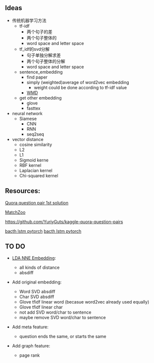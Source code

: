 ## Ideas
* 传统机器学习方法
    - tf-idf 
        - 两个句子的差
        - 两个句子整体的
        - word space and letter space
    - tf_idf的svd分解
        - 句子单独分解求差
        - 两个句子整体的分解
        - word space and letter space
    - sentence_embedding
        - find paper
        - simply (weighted)average of word2vec embedding
            - weight could be done according to tf-idf value 
        - [WMD](https://towardsdatascience.com/sentence-embedding-3053db22ea77)
    - get other embedding 
        - glove
        - fasttex
* neural network
    - Siamese
        - CNN
        - RNN
        - seq2seq 
* vector distance
    - cosine similarity
    - L2
    - L1 
    - Sigmoid kerne
    - RBF kernel
    - Laplacian kernel
    - Chi-squared kernel
## Resources:
[Quora question pair 1st solution](https://www.kaggle.com/c/quora-question-pairs/discussion/34355)

[MatchZoo](https://github.com/faneshion/MatchZoo)

    
https://github.com/YuriyGuts/kaggle-quora-question-pairs

[bacth lstm pytorch](https://gist.github.com/Tushar-N/dfca335e370a2bc3bc79876e6270099e)
[bacth lstm pytorch](https://github.com/ngarneau/understanding-pytorch-batching-lstm/blob/master/Understanding%20Pytorch%20Batching.ipynb)

## TO DO
* [LDA NNE Embedding](http://scikit-learn.org/stable/auto_examples/applications/plot_topics_extraction_with_nmf_lda.html#sphx-glr-auto-examples-applications-plot-topics-extraction-with-nmf-lda-py): 
    - all kinds of distance
    - absdiff
* Add original embedding:
    - Word SVD absdiff
    - Char SVD absdiff
    - Glove tfidf linear word (becasue word2vec already used equally)
    - Glove tfidf linear char
    - not add SVD word/char to sentence
    - maybe remove SVD word/char to sentence 
* Add meta feature:
    - question ends the same, or starts the same
    
* Add graph feature:
    - page rank
